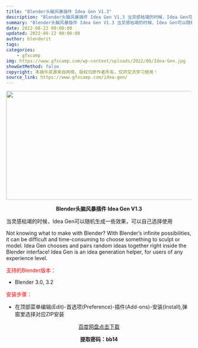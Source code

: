 ```yaml
---
title: "Blender头脑风暴插件 Idea Gen V1.3"
description: "Blender头脑风暴插件 Idea Gen V1.3 当灵感枯竭的时候，Idea Gen可以随机生成一些效果，可以自己选择使用 Not knowing what to make with Blend..."
summary: "Blender头脑风暴插件 Idea Gen V1.3 当灵感枯竭的时候，Idea Gen可以随机生成一些效果，可以自己选择使用 Not knowing what to make with Blend..."
date: 2022-08-22 00:00:00
updated: 2022-08-22 00:00:00
author: blenderit
tags: 
categories:
    - gfxcamp
img: https://www.gfxcamp.com/wp-content/uploads/2022/08/Idea-Gen.jpg
showGetMethod: false
copyright: 本插件资源来自网络，版权归原作者所有，仅供交流学习使用！
source_link: https://www.gfxcamp.com/idea-gen/
---
```

<div><p><img decoding="async" class="aligncenter size-full wp-image-106282" src="https://www.gfxcamp.com/wp-content/uploads/2022/08/Idea-Gen.jpg" data-src="https://www.gfxcamp.com/wp-content/uploads/2022/08/Idea-Gen.jpg" alt="" width="590" height="295" data-srcset="https://www.gfxcamp.com/wp-content/uploads/2022/08/Idea-Gen.jpg 590w, https://www.gfxcamp.com/wp-content/uploads/2022/08/Idea-Gen-150x75.jpg 150w" data-sizes="(max-width: 590px) 100vw, 590px"></p><p style="text-align: center;"><strong>Blender头脑风暴插件 Idea Gen V1.3</strong></p><p>当灵感枯竭的时候，Idea Gen可以随机生成一些效果，可以自己选择使用</p><p>Not knowing what to make with Blender? With Blender’s infinite possibilities, it can be difficult and time-consuming to choose something to sculpt or model. Idea Gen chooses and pairs random ideas together right inside the Blender interface! Idea Gen is an idea generation helper, for users of any experience level.</p><p style="text-align: left;"><span style="color: #ff0000;">支持的Blender版本：</span></p><ul>
<li style="text-align: left;">Blender 3.0, 3.2</li>
</ul><p style="text-align: left;"><span style="color: #ff0000;">安装步骤：</span></p><ul>
<li>在顶部菜单编辑(Edit)-首选项(Preference)-插件(Add-ons)-安装(Install),弹窗里选择对应ZIP安装</li>
</ul><p style="text-align: center;"><a class="maxbutton-3 maxbutton maxbutton-baidu" target="_blank" rel="noopener" href="https://pan.baidu.com/s/1cJh_5qbNOFvpaOZiazhooA?pwd=bb14"><span class="mb-text">百度网盘点击下载</span></a></p><p style="text-align: center;"><strong>提取密码：bb14</strong></p></div>